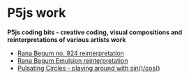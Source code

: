# P5js work
**P5js coding bits - creative coding, visual compositions and reinterpretations of various artists work**
- [Rana Begum no. 924 reinterpretation](https://luisabalaban.github.io/P5js-work-/Rana_begum_no._924/)
- [Rana Begum Emulsion reinterpretation](https://luisabalaban.github.io/P5js-work-/Rana_Begum_Emulsion/) 
- [Pulsating Circles - playing around with sin()/cos()](https://luisabalaban.github.io/P5js-work-/Pulsating_circles)
